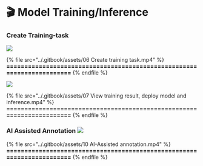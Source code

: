 # 🎬 Model Training/Inference

### Create Training-task <a href="#video-create-training-task" id="video-create-training-task"></a>

![](<../.gitbook/assets/TIMG\_Create training task\_AI Training.png>)

{% file src="../.gitbook/assets/06 Create training task.mp4" %}
**=======================================================================**
{% endfile %}

![](<../.gitbook/assets/TIMG\_View training result, deploy model and inference.png>)

{% file src="../.gitbook/assets/07 View training result, deploy model and inference.mp4" %}
**=======================================================================**
{% endfile %}

### AI Assisted Annotation ![](<../.gitbook/assets/TIMG\_AI-Assisted annotation.png>) <a href="#video-ai-assisted-annotation" id="video-ai-assisted-annotation"></a>

{% file src="../.gitbook/assets/10 AI-Assisted annotation.mp4" %}
**=======================================================================**
{% endfile %}
